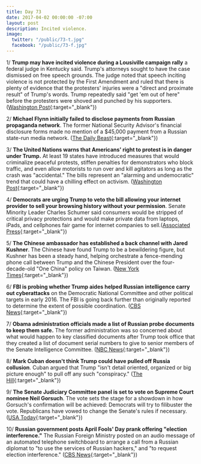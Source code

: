 ```yaml
---
title: Day 73
date: 2017-04-02 00:00:00 -07:00
layout: post
description: Incited violence.
image:
  twitter: "/public/73-t.jpg"
  facebook: "/public/73-f.jpg"
---
```


1/ **Trump may have incited violence during a Lousiville campaign rally** a federal judge in Kentucky said. Trump's attorneys sought to have the case dismissed on free speech grounds. The judge noted that speech inciting violence is not protected by the First Amendment and ruled that there is plenty of evidence that the protesters' injuries were a "direct and proximate result" of Trump's words. Trump repeatedly said "get 'em out of here" before the protesters were shoved and punched by his supporters. ([Washington Post](https://www.washingtonpost.com/news/the-fix/wp/2017/04/02/a-judge-rules-trump-may-have-incited-violence-and-trump-again-has-his-own-mouth-to-blame/){:target="_blank"})

2/ **Michael Flynn initially failed to disclose payments from Russian propaganda network**. The former National Security Advisor's financial disclosure forms made no mention of a $45,000 payment from a Russian state-run media network. ([The Daily Beast](http://www.thedailybeast.com/articles/2017/04/01/michael-flynn-failed-to-disclose-payments-from-russian-propaganda-network.html){:target="_blank"})

3/ **The United Nations warns that Americans' right to protest is in danger under Trump.** At least 19 states have introduced measures that would criminalize peaceful protests, stiffen penalties for demonstrators who block traffic, and even allow motorists to run over and kill agitators as long as the crash was "accidental." The bills represent an "alarming and undemocratic" trend that could have a chilling effect on activism. ([Washington Post](https://www.washingtonpost.com/news/worldviews/wp/2017/04/02/americans-right-to-protest-is-in-grave-danger-under-trump-united-nations-warns/){:target="_blank"})

4/ **Democrats are urging Trump to veto the bill allowing your internet provider to sell your browsing history without your permission**. Senate Minority Leader Charles Schumer said consumers would be stripped of critical privacy protections and would make private data from laptops, iPads, and cellphones fair game for internet companies to sell.([Associated Press](https://apnews.com/93aca89d318a4c3c81e3fb43f4f11294/Dems-urge-Trump-to-veto-bill-blocking-online-privacy-rule){:target="_blank"})

5/ **The Chinese ambassador has established a back channel with Jared Kushner**. The Chinese have found Trump to be a bewildering figure, but Kushner has been a steady hand, helping orchestrate a fence-mending phone call between Trump and the Chinese President over the four-decade-old "One China" policy on Taiwan. ([New York Times](https://www.nytimes.com/2017/04/02/us/politics/trump-china-jared-kushner.html){:target="_blank"})

6/ **FBI is probing whether Trump aides helped Russian intelligence carry out cyberattacks** on the Democratic National Committee and other political targets in early 2016. The FBI is going back further than originally reported to determine the extent of possible coordination. ([CBS News](http://www.cbsnews.com/news/fbi-probing-whether-trump-aides-helped-russian-intel-in-early-2016/){:target="_blank"})

7/ **Obama administration officials made a list of Russian probe documents to keep them safe.** The former administration was so concerned about what would happen to key classified documents after Trump took office that they created a list of document serial numbers to give to senior members of the Senate Intelligence Committee. ([NBC News](http://www.nbcnews.com/news/us-news/obama-officials-made-list-russia-probe-documents-keep-them-safe-n741146){:target="_blank"})

8/ **Mark Cuban doesn't think Trump could have pulled off Russia collusion**. Cuban argued that Trump "isn't detail oriented, organized or big picture enough" to pull off any such "conspiracy." ([The Hill](http://thehill.com/blogs/in-the-know/in-the-know/326880-mark-cuban-trump-couldnt-have-pulled-off-russia-collusion){:target="_blank"})

9/ **The Senate Judiciary Committee panel is set to vote on Supreme Court nominee Neil Gorsuch**. The vote sets the stage for a showdown in how Gorsuch's confirmation will be achieved: Democrats will try to filibuster the vote. Republicans have vowed to change the Senate's rules if necessary. ([USA Today](https://www.usatoday.com/story/news/politics/2017/04/02/senate-panel-vote-supreme-court-nominee-neil-gorsuch/99842232/){:target="_blank"})

10/ **Russian government posts April Fools' Day prank offering "election interference."** The Russian Foreign Ministry posted on an audio message of an automated telephone switchboard to arrange a call from a Russian diplomat to "to use the services of Russian hackers," and "to request election interference." ([CBS News](http://www.cbsnews.com/news/russian-government-posts-april-fools-day-prank-offering-election-interference/){:target="_blank"})